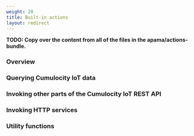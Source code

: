 ```yaml
---
weight: 20
title: Built-in actions
layout: redirect
---
```


**TODO: Copy over the content from all of the files in the apama/actions-bundle.**

### Overview

### Querying Cumulocity IoT data

### Invoking other parts of the Cumulocity IoT REST API

### Invoking HTTP services

### Utility functions

